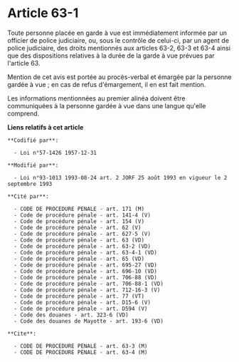 # Article 63-1

Toute personne placée en garde à vue est immédiatement informée par un officier de police judiciaire, ou, sous le contrôle de
celui-ci, par un agent de police judiciaire, des droits mentionnés aux articles 63-2, 63-3 et 63-4 ainsi que des dispositions
relatives à la durée de la garde à vue prévues par l'article 63.

Mention de cet avis est portée au procès-verbal et émargée par la personne gardée à vue ; en cas de refus d'émargement, il en
est fait mention.

Les informations mentionnées au premier alinéa doivent être communiquées à la personne gardée à vue dans une langue qu'elle
comprend.

**Liens relatifs à cet article**

	**Codifié par**:

	  - Loi n°57-1426 1957-12-31

	**Modifié par**:

	  - Loi n°93-1013 1993-08-24 art. 2 JORF 25 août 1993 en vigueur le 2 septembre 1993

	**Cité par**:

	  - CODE DE PROCEDURE PENALE - art. 171 (M)
	  - Code de procédure pénale - art. 141-4 (V)
	  - Code de procédure pénale - art. 154 (V)
	  - Code de procédure pénale - art. 62 (V)
	  - Code de procédure pénale - art. 627-5 (V)
	  - Code de procédure pénale - art. 63 (VD)
	  - Code de procédure pénale - art. 63-2 (VD)
	  - Code de procédure pénale - art. 63-4-1 (VD)
	  - Code de procédure pénale - art. 65 (VD)
	  - Code de procédure pénale - art. 695-27 (VD)
	  - Code de procédure pénale - art. 696-10 (VD)
	  - Code de procédure pénale - art. 706-88 (VD)
	  - Code de procédure pénale - art. 706-88-1 (VD)
	  - Code de procédure pénale - art. 712-16-3 (V)
	  - Code de procédure pénale - art. 77 (VT)
	  - Code de procédure pénale - art. D15-6 (V)
	  - Code de procédure pénale - art. D594 (V)
	  - Code des douanes - art. 323-6 (VD)
	  - Code des douanes de Mayotte - art. 193-6 (VD)

	**Cite**:

	  - CODE DE PROCEDURE PENALE - art. 63-3 (M)
	  - CODE DE PROCEDURE PENALE - art. 63-4 (M)
